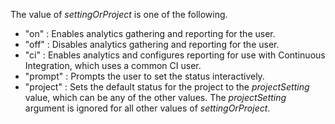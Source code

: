 The value of _settingOrProject_ is one of the following.

- "on" : Enables analytics gathering and reporting for the user.
- "off" : Disables analytics gathering and reporting for the user.
- "ci" : Enables analytics and configures reporting for use with Continuous Integration,
  which uses a common CI user.
- "prompt" : Prompts the user to set the status interactively.
- "project" : Sets the default status for the project to the _projectSetting_ value, which can be any of the other
  values. The _projectSetting_ argument is ignored for all other values of _settingOrProject_.
